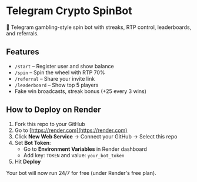 # Telegram Crypto SpinBot

🎰 Telegram gambling-style spin bot with streaks, RTP control, leaderboards, and referrals.

## Features
- `/start` – Register user and show balance
- `/spin` – Spin the wheel with RTP 70%
- `/referral` – Share your invite link
- `/leaderboard` – Show top 5 players
- Fake win broadcasts, streak bonus (+25 every 3 wins)

## How to Deploy on Render
1. Fork this repo to your GitHub
2. Go to [https://render.com](https://render.com)
3. Click **New Web Service** → Connect your GitHub → Select this repo
4. Set **Bot Token**:
   - Go to **Environment Variables** in Render dashboard
   - Add key: `TOKEN` and value: `your_bot_token`
5. Hit **Deploy**

Your bot will now run 24/7 for free (under Render's free plan).
